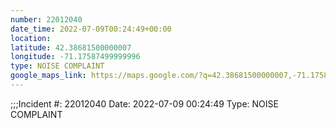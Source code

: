 ```yaml
---
number: 22012040
date_time: 2022-07-09T00:24:49+00:00
location: 
latitude: 42.38681500000007
longitude: -71.17587499999996
type: NOISE COMPLAINT
google_maps_link: https://maps.google.com/?q=42.38681500000007,-71.17587499999996
---
```


;;;Incident #: 22012040   Date: 2022-07-09 00:24:49   Type: NOISE COMPLAINT
